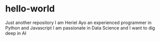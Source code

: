 # hello-world
Just another repository
I am Heriel Ayo an experienced programmer in Python and Javascript
I am passionate in Data Science and I want to dig deep in AI
